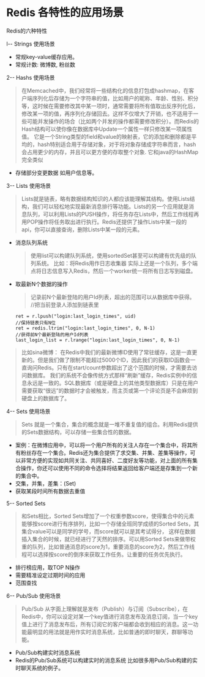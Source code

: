 # Redis 各特性的应用场景

Redis的六种特性

l-- Strings 使用场景
* 常规key-value缓存应用。
* 常规计数: 微博数, 粉丝数


2-- Hashs 使用场景
>在Memcached中，我们经常将一些结构化的信息打包成hashmap，在客户端序列化后存储为一个字符串的值，比如用户的昵称、年龄、性别、积分等，这时候在需要修改其中某一项时，通常需要将所有值取出反序列化后，修改某一项的值，再序列化存储回去。这样不仅增大了开销，也不适用于一些可能并发操作的场合（比如两个并发的操作都需要修改积分）。而Redis的Hash结构可以使你像在数据库中Update一个属性一样只修改某一项属性值。
它是一个String类型的field和value的映射表，它的添加和删除都是平均的，hash特别适合用于存储对象，对于将对象存储成字符串而言，hash会占用更少的内存，并且可以更方便的存取整个对象. 它和java的HashMap完全类似
* 存储部分变更数据 如用户信息等。


3-- Lists 使用场景
>Lists就是链表，略有数据结构知识的人都应该能理解其结构。使用Lists结构，我们可以轻松地实现最新消息排行等功能。Lists的另一个应用就是消息队列，可以利用Lists的PUSH操作，将任务存在Lists中，然后工作线程再用POP操作将任务取出进行执行。Redis还提供了操作Lists中某一段的api，你可以直接查询，删除Lists中某一段的元素。


* 消息队列系统
  >使用list可以构建队列系统，使用sortedSet甚至可以构建有优先级的队列系统。
   比如：将Redis用作日志收集器
   实际上还是一个队列，多个端点将日志信息写入Redis，然后一个worker统一将所有日志写到磁盘。

* 取最新N个数据的操作
  >记录前N个最新登陆的用户Id列表，超出的范围可以从数据库中获得。
  //把当前登录人添加到链表里
  
      ret = r.lpush("login:last_login_times", uid)
      //保持链表只有N位
      ret = redis.ltrim("login:last_login_times", 0, N-1)
      //获得前N个最新登陆的用户Id列表
      last_login_list = r.lrange("login:last_login_times", 0, N-1)
      
 >比如sina微博：
  在Redis中我们的最新微博ID使用了常驻缓存，这是一直更新的。但是我们做了限制不能超过5000个ID，因此我们的获取ID函数会一直询问Redis。只有在start/count参数超出了这个范围的时候，才需要去访问数据库。
  我们的系统不会像传统方式那样“刷新”缓存，Redis实例中的信息永远是一致的。SQL数据库（或是硬盘上的其他类型数据库）只是在用户需要获取“很远”的数据时才会被触发，而主页或第一个评论页是不会麻烦到硬盘上的数据库了。     

4-- Sets 使用场景
  >Sets 就是一个集合，集合的概念就是一堆不重复值的组合。利用Redis提供的Sets数据结构，可以存储一些集合性的数据。

* 案例：在微博应用中，可以将一个用户所有的关注人存在一个集合中，将其所有粉丝存在一个集合。Redis还为集合提供了求交集、并集、差集等操作，可以非常方便的实现如共同关注、共同喜好、二度好友等功能，对上面的所有集合操作，你还可以使用不同的命令选择将结果返回给客户端还是存集到一个新的集合中。
* 交集，并集，差集：(Set)
* 获取某段时间所有数据去重值


5-- Sorted Sets
  >和Sets相比，Sorted Sets增加了一个权重参数score，使得集合中的元素能够按score进行有序排列，比如一个存储全班同学成绩的Sorted Sets，其集合value可以是同学的学号，而score就可以是其考试得分，
   这样在数据插入集合的时候，就已经进行了天然的排序。可以用Sorted Sets来做带权重的队列，比如普通消息的score为1，重要消息的score为2，然后工作线程可以选择按score的倒序来获取工作任务。让重要的任务优先执行。

* 排行榜应用，取TOP N操作
* 需要精准设定过期时间的应用
* 范围查找

6-- Pub/Sub 使用场景
  >Pub/Sub 从字面上理解就是发布（Publish）与订阅（Subscribe），在Redis中，你可以设定对某一个key值进行消息发布及消息订阅，当一个key值上进行了消息发布后，所有订阅它的客户端都会收到相应的消息。这一功能最明显的用法就是用作实时消息系统，比如普通的即时聊天，群聊等功能。

* Pub/Sub构建实时消息系统
* Redis的Pub/Sub系统可以构建实时的消息系统
  比如很多用Pub/Sub构建的实时聊天系统的例子。


